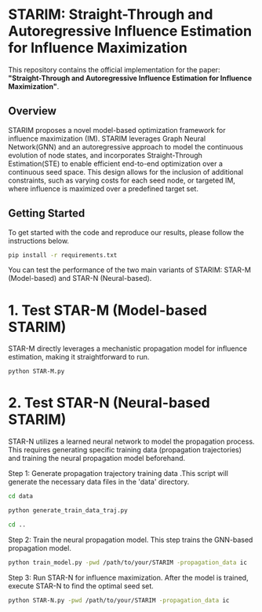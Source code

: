 # STARIM: Straight-Through and Autoregressive Influence Estimation for Influence Maximization

This repository contains the official implementation for the paper: **"Straight-Through and Autoregressive Influence Estimation for Influence Maximization"**.

## Overview

STARIM proposes a novel model-based optimization framework for influence maximization (IM). STARIM leverages Graph Neural Network(GNN) and an autoregressive approach to model the continuous evolution of node states, and incorporates Straight-Through Estimation(STE) to enable efficient end-to-end optimization over a continuous seed space. This design allows for the inclusion of additional constraints, such as varying costs for each seed node, or targeted IM, where influence is maximized over a predefined target set.

## Getting Started

To get started with the code and reproduce our results, please follow the instructions below.

```bash
pip install -r requirements.txt
```

You can test the performance of the two main variants of STARIM: STAR-M (Model-based) and STAR-N (Neural-based).

# 1. Test STAR-M (Model-based STARIM)
STAR-M directly leverages a mechanistic propagation model for influence estimation, making it straightforward to run.

```bash
python STAR-M.py
```

# 2. Test STAR-N (Neural-based STARIM)
STAR-N utilizes a learned neural network to model the propagation process. This requires generating specific training data (propagation trajectories) and training the neural propagation model beforehand.

Step 1: Generate propagation trajectory training data .This script will generate the necessary data files in the 'data' directory.

```bash
cd data

python generate_train_data_traj.py

cd ..
```

Step 2: Train the neural propagation model. This step trains the GNN-based propagation model.

```bash
python train_model.py -pwd /path/to/your/STARIM -propagation_data ic
```

Step 3: Run STAR-N for influence maximization. After the model is trained, execute STAR-N to find the optimal seed set.

```bash
python STAR-N.py -pwd /path/to/your/STARIM -propagation_data ic
```
